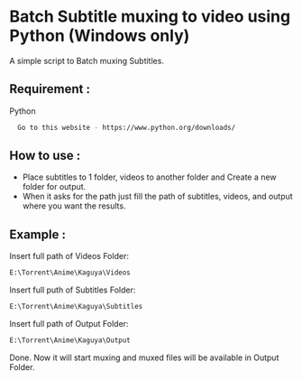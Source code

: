 
# Batch Subtitle muxing to video using Python (Windows only)

A simple script to Batch muxing Subtitles.



## Requirement : 

Python

```bash
  Go to this website - https://www.python.org/downloads/
```
    
## How to use : 

- Place subtitles to 1 folder, videos to another folder and Create a new folder for output.
- When it asks for the path just fill the path of subtitles, videos, and output where you want the results.




## Example :

Insert full path of Videos Folder: 
```bash
E:\Torrent\Anime\Kaguya\Videos
```
Insert full puth of Subtitles Folder:
```bash
E:\Torrent\Anime\Kaguya\Subtitles
```
Insert full path of Output Folder:
```bash
E:\Torrent\Anime\Kaguya\Output
```

Done. Now it will start muxing and muxed files will be available in Output Folder.
